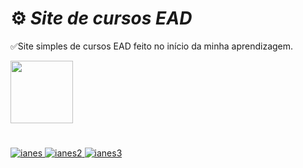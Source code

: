 # ⚙️ *Site de cursos EAD* 
✅Site simples de cursos EAD feito no início da minha aprendizagem. <br>

<div>
  <img height="100em" src="https://github-readme-stats.vercel.app/api/pin/?username=fabioVitorio&repo=cursos_ead"/>
  <a href="https://github.com/fabioVitorio">
</div>
  
#  
![ianes](https://user-images.githubusercontent.com/109548564/196008559-97eac7d3-7a71-438d-bf75-0c97264dc8d6.PNG)
![ianes2](https://user-images.githubusercontent.com/109548564/196008560-53fdfb01-619b-4bdf-8ee2-4dc385fa2926.PNG)
![ianes3](https://user-images.githubusercontent.com/109548564/196008562-e0a4e1c8-25a8-4c70-8875-83ca799aa6e0.PNG)
